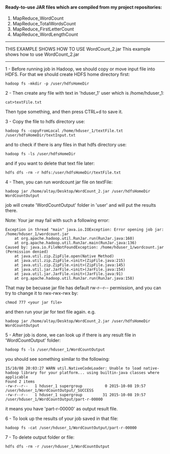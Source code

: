 #### Ready-to-use JAR files which are compiled from my project repositories:
<ol>
<li> MapReduce_WordCount </li>
<li> MapReduce_TotalWordsCount </li>
<li> MapReduce_FirstLetterCount </li>
<li> MapReduce_WordLengthCount </li>
</ol>

--------------------------------------------------------------------------------------------------------------

THIS EXAMPLE SHOWS HOW TO USE WordCount_2.jar
This example shows how to use WordCount_2.jar

--------------------------------------------------------------------------------------------------------------


1 - 
Before running job in Hadoop, we should copy or move input file into HDFS. 
For that we should create HDFS home directory first:

	hadoop fs -mkdir -p /user/hdfsHomeDir


2 - 
Then create any file with text in 'hduser_1' user which is /home/hduser_1:

	cat>textFile.txt

Then type something, and then press CTRL+d to save it.


3 - 
Copy the file to hdfs directory use:

	hadoop fs -copyFromLocal /home/hduser_1/textFile.txt /user/hdfsHomeDir/textInput.txt

and to check if there is any files in that hdfs directory use:

	hadoop fs -ls /user/hdfsHomeDir

and if you want to delete that text file later:

	hdfs dfs -rm -r hdfs:/user/hdfsHomeDir/textFile.txt

4 - 
Then, you can run wordcount jar file on textFile:

	hadoop jar /home/altay/Desktop/WordCount_2.jar /user/hdfsHomeDir WordCountOutput

job will create 'WordCountOutput' folder in 'user' and will put the results there.

Note: Your jar may fail with such a following error:

	Exception in thread "main" java.io.IOException: Error opening job jar: /home/hduser_1/wordcount.jar
		at org.apache.hadoop.util.RunJar.run(RunJar.java:160)
		at org.apache.hadoop.util.RunJar.main(RunJar.java:136)
	Caused by: java.io.FileNotFoundException: /home/hduser_1/wordcount.jar (Permission denied)
		at java.util.zip.ZipFile.open(Native Method)
		at java.util.zip.ZipFile.<init>(ZipFile.java:215)
		at java.util.zip.ZipFile.<init>(ZipFile.java:145)
		at java.util.jar.JarFile.<init>(JarFile.java:154)
		at java.util.jar.JarFile.<init>(JarFile.java:91)
		at org.apache.hadoop.util.RunJar.run(RunJar.java:158)

That may be becuase jar file has default rw-r--r-- permission, and you can try to change it to rwx-rwx-rwx by:

	chmod 777 <your jar file>

and then run your jar for text file again.
e.g. 

	hadoop jar /home/altay/Desktop/WordCount_2.jar /user/hdfsHomeDir WordCountOutput


5 - 
After job is done, we can look up if there is any result file in 'WordCountOutput' folder:

	hadoop fs -ls /user/hduser_1/WordCountOutput

you should see something similar to the following:

	15/10/08 20:03:27 WARN util.NativeCodeLoader: Unable to load native-hadoop library for your platform... using builtin-java classes where applicable
	Found 2 items
	-rw-r--r--   1 hduser_1 supergroup          0 2015-10-08 19:57 /user/hduser_1/WordCountOutput/_SUCCESS
	-rw-r--r--   1 hduser_1 supergroup         31 2015-10-08 19:57 /user/hduser_1/WordCountOutput/part-r-00000

it means you have 'part-r-00000' as output result file.


6 -
To look up the results of your job saved in that file:

	hadoop fs -cat /user/hduser_1/WordCountOutput/part-r-00000

7 - 
To delete output folder or file:

	hdfs dfs -rm -r /user/hduser_1/WordCountOutput

